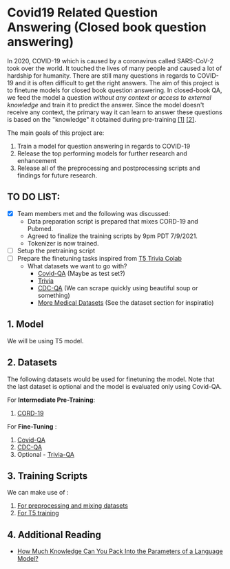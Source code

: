 # Covid19 Related Question Answering (Closed book question answering)

In 2020, COVID-19 which is caused by a coronavirus called SARS-CoV-2 took over the world. It touched the lives of many people and caused a lot of hardship for humanity. There are still many questions in regards to COVID-19 and it is often difficult to get the right answers. The aim of this project is to finetune models for closed book question answering. In closed-book QA, we feed the model a question *without any context or access to external knowledge* and train it to predict the answer. Since the model doesn't receive any context, the primary way it can learn to answer these questions is based on the "knowledge" it obtained during pre-training [[1]](https://colab.research.google.com/github/google-research/text-to-text-transfer-transformer/blob/master/notebooks/t5-trivia.ipynb#scrollTo=zSeyoqE7WMwu)  [[2]](https://arxiv.org/abs/2002.08910).

The main goals of this project are:

1. Train a model for question answering in regards to COVID-19
2. Release the top performing models for further research and enhancement
3. Release all of the preprocessing and postprocessing scripts and findings for future research.

## TO DO LIST:
- [x] Team members met and the following was discussed:
	- Data preparation script is prepared that mixes CORD-19 and Pubmed.
	- Agreed to finalize the training scripts by 9pm PDT 7/9/2021.
	- Tokenizer is now trained.
- [ ] Setup the pretraining script
- [ ] Prepare the finetuning tasks inspired from [T5 Trivia Colab](https://colab.research.google.com/github/google-research/text-to-text-transfer-transformer/blob/master/notebooks/t5-trivia.ipynb)
	- What datasets we want to go with?
		- [Covid-QA](https://huggingface.co/datasets/covid_qa_deepset) (Maybe as test set?)
		- [Trivia](https://huggingface.co/datasets/covid_qa_deepset)
		- [CDC-QA](https://www.cdc.gov/coronavirus/2019-ncov/faq.html) (We can scrape quickly using beautiful soup or something)
		- [More Medical Datasets](https://aclanthology.org/2020.findings-emnlp.289.pdf) (See the dataset section for inspiratio)

## 1. Model

We will be using T5 model.

## 2. Datasets

The following datasets would be used for finetuning the model. Note that the last dataset is optional and the model is evaluated only using Covid-QA.

For **Intermediate Pre-Training**:
1. [CORD-19](https://allenai.org/data/cord-19)


For **Fine-Tuning** :

1. [Covid-QA](https://huggingface.co/datasets/covid_qa_deepset)
2. [CDC-QA](https://www.cdc.gov/coronavirus/2019-ncov/faq.html)
4. Optional - [Trivia-QA](https://nlp.cs.washington.edu/triviaqa/)

## 3. Training Scripts

We can make use of : 

1. [For preprocessing and mixing datasets](https://colab.research.google.com/github/google-research/text-to-text-transfer-transformer/blob/master/notebooks/t5-trivia.ipynb#:~:text=In%20this%20notebook%2C%20we&#39;ll,it%20to%20predict%20the%20answer.) 
2. [For T5 training](https://github.com/huggingface/transformers/blob/master/src/transformers/models/t5/modeling_flax_t5.py)

## 4. Additional Reading

- [How Much Knowledge Can You Pack Into the Parameters of a Language Model?](https://arxiv.org/pdf/2002.08910.pdf)
